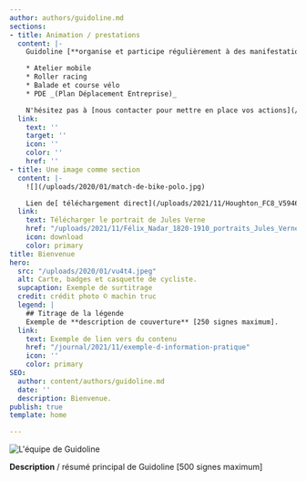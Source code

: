 ```yaml
---
author: authors/guidoline.md
sections:
- title: Animation / prestations
  content: |-
    Guidoline [**organise et participe régulièrement à des manifestations**](/journal/categorie/animation) pour donner son regard sur la **culture vélo**.

    * Atelier mobile
    * Roller racing
    * Balade et course vélo
    * PDE _(Plan Déplacement Entreprise)_

    N'hésitez pas à [nous contacter pour mettre en place vos actions](/a-propos#prestations).
  link:
    text: ''
    target: ''
    icon: ''
    color: ''
    href: ''
- title: Une image comme section
  content: |-
    ![](/uploads/2020/01/match-de-bike-polo.jpg)

    Lien de[ téléchargement direct](/uploads/2021/11/Houghton_FC8_V5946_869ve_-_Verne,_frontispiece.png).
  link:
    text: Télécharger le portrait de Jules Verne
    href: "/uploads/2021/11/Félix_Nadar_1820-1910_portraits_Jules_Verne.png"
    icon: download
    color: primary
title: Bienvenue
hero:
  src: "/uploads/2020/01/vu4t4.jpeg"
  alt: Carte, badges et casquette de cycliste.
  supcaption: Exemple de surtitrage
  credit: crédit photo © machin truc
  legend: |
    ## Titrage de la légende
    Exemple de **description de couverture** [250 signes maximum].
  link:
    text: Exemple de lien vers du contenu
    href: "/journal/2021/11/exemple-d-information-pratique"
    icon: ''
    color: primary
SEO:
  author: content/authors/guidoline.md
  date: ''
  description: Bienvenue.
publish: true
template: home

---
```

![L'équipe de Guidoline](/uploads/pages/bienvenue/equipe-guidoline.jpg)

**Description** / résumé principal de Guidoline \[500 signes maximum\]
